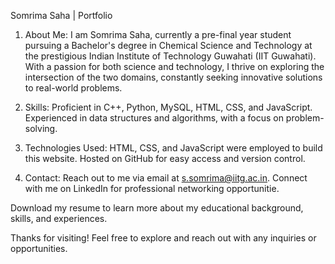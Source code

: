 Somrima Saha | Portfolio

1. About Me: 
I am Somrima Saha, currently a pre-final year student pursuing a Bachelor's degree in Chemical Science and Technology at the prestigious Indian Institute of Technology Guwahati (IIT Guwahati). With a passion for both science and technology, I thrive on exploring the intersection of the two domains, constantly seeking innovative solutions to real-world problems.

2. Skills:
Proficient in C++, Python, MySQL, HTML, CSS, and JavaScript.
Experienced in data structures and algorithms, with a focus on problem-solving.

3. Technologies Used:
HTML, CSS, and JavaScript were employed to build this website.
Hosted on GitHub for easy access and version control.

4. Contact:
Reach out to me via email at s.somrima@iitg.ac.in.
Connect with me on LinkedIn for professional networking opportunitie.

Download my resume to learn more about my educational background, skills, and experiences.

Thanks for visiting! Feel free to explore and reach out with any inquiries or opportunities.
